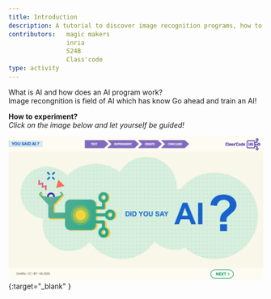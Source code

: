 ```yaml
---
title: Introduction
description: A tutorial to discover image recognition programs, how to train them, how to fool them.
contributors:   magic makers
                inria
                S24B
                Class'code      
type: activity
---
```


What is AI and how does an AI program work?  
Image recongnition is field of AI which has know
Go ahead and train an AI!

**How to experiment?**  
_Click on the image below and let yourself be guided!_

[![Image of Tutorial 1](../Images/Tuto-M1-FirstProgram.png)](https://pixees.fr/classcodeiai/app/tuto1?lang=en){:target="_blank" }
